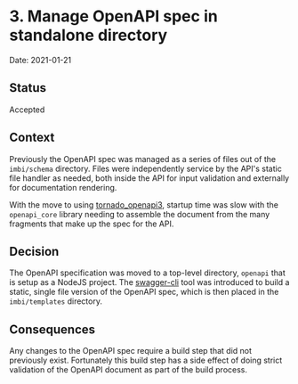 # 3. Manage OpenAPI spec in standalone directory

Date: 2021-01-21

## Status

Accepted

## Context

Previously the OpenAPI spec was managed as a series of files out of the `imbi/schema` 
directory. Files were independently service by the API's static file handler as
needed, both inside the API for input validation and externally for documentation
rendering.

With the move to using [tornado_openapi3](https://pypi.org/project/tornado-openapi3/),
startup time was slow with the `openapi_core` library needing to assemble the
document from the many fragments that make up the spec for the API.

## Decision

The OpenAPI specification was moved to a top-level directory, `openapi` that
is setup as a NodeJS project. The [swagger-cli](https://www.npmjs.com/package/swagger-cli)
tool was introduced to build a static, single file version of the OpenAPI spec,
which is then placed in the `imbi/templates` directory.

## Consequences

Any changes to the OpenAPI spec require a build step that did not previously exist.
Fortunately this build step has a side effect of doing strict validation of the
OpenAPI document as part of the build process.
